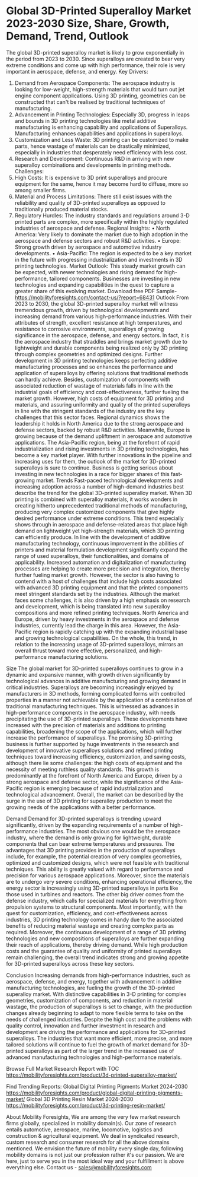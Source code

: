 # Global 3D-Printed Superalloy Market 2023-2030 Size, Share, Growth, Demand, Trend, Outlook

The global 3D-printed superalloy market is likely to grow exponentially in the period from 2023 to 2030. Since superalloys are created to bear very extreme conditions and come up with high performance, their role is very important in aerospace, defense, and energy.
Key Drivers:
1.	Demand from Aerospace Components: The aerospace industry is looking for low-weight, high-strength materials that would turn out jet engine component applications. Using 3D printing, geometries can be constructed that can't be realised by traditional techniques of manufacturing.
2.	Advancement in Printing Technologies: Especially 3D, progress in leaps and bounds in 3D printing technologies like metal additive manufacturing is enhancing capability and applications of Superalloys. Manufacturing enhances capabilities and applications in superalloys.
3.	Customization and Less Waste: 3D printing can be customized to make parts, hence wastage of materials can be drastically minimized, especially in industries that desperately need efficiency with less cost.
4.	Research and Development: Continuous R&D in arriving with new superalloy combinations and developments in printing methods.
Challenges:
1.	High Costs: It is expensive to 3D print superalloys and procure equipment for the same, hence it may become hard to diffuse, more so among smaller firms.
2.	Material and Process Limitations: There still exist issues with the reliability and quality of 3D-printed superalloys as opposed to traditionally produced material stocks.
3.	Regulatory Hurdles: The industry standards and regulations around 3-D printed parts are complex, more specifically within the highly regulated industries of aerospace and defense.
Regional Insights:
•	North America: Very likely to dominate the market due to high adoption in the aerospace and defense sectors and robust R&D activities.
•	Europe: Strong growth driven by aerospace and automotive industry developments.
•	Asia-Pacific: The region is expected to be a key market in the future with progressing industrialization and investments in 3D printing technologies.
Market Outlook:
This steady market growth can be expected, with newer technologies and rising demand for high-performance, tailored components. Businesses are investing in new technologies and expanding capabilities in the quest to capture a greater share of this evolving market.
Download free PDF Sample- https://mobilityforesights.com/contact-us/?report=68431
Outlook
From 2023 to 2030, the global 3D-printed superalloy market will witness tremendous growth, driven by technological developments and increasing demand from various high-performance industries. With their attributes of strength, excellent resistance at high temperatures, and resistance to corrosive environments, superalloys of growing significance in the aerospace, defense, and energy sectors. In fact, it is the aerospace industry that straddles and brings market growth due to lightweight and durable components being realized only by 3D printing through complex geometries and optimized designs. Further development in 3D printing technologies keeps perfecting additive manufacturing processes and so enhances the performance and application of superalloys by offering solutions that traditional methods can hardly achieve. Besides, customization of components with associated reduction of wastage of materials falls in line with the industrial goals of efficiency and cost-effectiveness, further fueling the market growth. However, high costs of equipment for 3D printing and materials, and assuring uniformity and quality of the printed superalloys in line with the stringent standards of the industry are the key challenges that this sector faces. Regional dynamics shows the leadership it holds in North America due to the strong aerospace and defense sectors, backed by robust R&D activities. Meanwhile, Europe is growing because of the demand upliftment in aerospace and automotive applications. The Asia-Pacific region, being at the forefront of rapid industrialization and rising investments in 3D printing technologies, has become a key market player. With further innovations in the pipeline and increasing uses for them, the outlook of the market for 3D-printed superalloys is sure to continue. Business is getting serious about investing in new technologies in a race for bigger shares of this fast-growing market.
Trends
Fast-paced technological developments and increasing adoption across a number of high-demand industries best describe the trend for the global 3D-printed superalloy market. When 3D printing is combined with superalloy materials, it works wonders in creating hitherto unprecedented traditional methods of manufacturing, producing very complex customized components that give highly desired performance under extreme conditions. This trend especially shows through in aerospace and defense-related areas that place high demand on lightweight yet high-strength materials, which 3D printing can efficiently produce. In line with the development of additive manufacturing technology, continuous improvement in the abilities of printers and material formulation development significantly expand the range of used superalloys, their functionalities, and domains of applicability. Increased automation and digitalization of manufacturing processes are helping to create more precision and integration, thereby further fueling market growth. However, the sector is also having to contend with a host of challenges that include high costs associated with advanced 3D printing equipment and that the printed components meet stringent standards set by the industries. Although the market faces some challenges, it is also driven by a high emphasis on research and development, which is being translated into new superalloy compositions and more refined printing techniques. North America and Europe, driven by heavy investments in the aerospace and defense industries, currently lead the charge in this area. However, the Asia-Pacific region is rapidly catching up with the expanding industrial base and growing technological capabilities. On the whole, this trend, in relation to the increasing usage of 3D-printed superalloys, mirrors an overall thrust toward more effective, personalized, and high-performance manufacturing solutions.

Size
The global market for 3D-printed superalloys continues to grow in a dynamic and expansive manner, with growth driven significantly by technological advances in additive manufacturing and growing demand in critical industries. Superalloys are becoming increasingly enjoyed by manufacturers in 3D methods, forming complicated forms with controlled properties in a manner not achievable by the application of a combination of traditional manufacturing techniques. This is witnessed as advances in high-performance components in the aerospace industry, with needs precipitating the use of 3D-printed superalloys. These developments have increased with the precision of materials and additions to printing capabilities, broadening the scope of the applications, which will further increase the performance of superalloys. The promising 3D-printing business is further supported by huge investments in the research and development of innovative superalloys solutions and refined printing techniques toward increasing efficiency, customization, and saving costs, although there lie some challenges: the high costs of equipment and the necessity of meeting ruthless quality standards. This growth is predominantly at the forefront of North America and Europe, driven by a strong aerospace and defense sector, while the significance of the Asia-Pacific region is emerging because of rapid industrialization and technological advancement. Overall, the market can be described by the surge in the use of 3D printing for superalloy production to meet the growing needs of the applications with a better performance.

Demand 
Demand for 3D-printed superalloys is trending upward significantly, driven by the expanding requirements of a number of high-performance industries. The most obvious one would be the aerospace industry, where the demand is only growing for lightweight, durable components that can bear extreme temperatures and pressures. The advantages that 3D printing provides in the production of superalloys include, for example, the potential creation of very complex geometries, optimized and customized designs, which were not feasible with traditional techniques. This ability is greatly valued with regard to performance and precision for various aerospace applications. Moreover, since the materials are to undergo very severe conditions, enhancing operational efficiency, the energy sector is increasingly using 3D-printed superalloys in parts like those used in turbines and reactors. The other big driver comes from the defense industry, which calls for specialized materials for everything from propulsion systems to structural components. Most importantly, with the quest for customization, efficiency, and cost-effectiveness across industries, 3D printing technology comes in handy due to the associated benefits of reducing material wastage and creating complex parts as required. Moreover, the continuous development of a range of 3D printing technologies and new compositions of superalloys are further expanding their reach of applications, thereby driving demand. While high production costs and the guarantee of quality and uniformity of printed superalloys remain challenging, the overall trend indicates strong and growing appetite for 3D-printed superalloys across these key sectors.

Conclusion
Increasing demands from high-performance industries, such as aerospace, defense, and energy, together with advancement in additive manufacturing technologies, are fueling the growth of the 3D-printed superalloy market. With distinctive capabilities in 3-D printing for complex geometries, customization of components, and reduction in material wastage, the production of superalloys is set to change, with the production changes already beginning to adapt to more flexible terms to take on the needs of challenged industries. Despite the high cost and the problems with quality control, innovation and further investment in research and development are driving the performance and applications for 3D-printed superalloys. The industries that want more efficient, more precise, and more tailored solutions will continue to fuel the growth of market demand for 3D-printed superalloys as part of the larger trend in the increased use of advanced manufacturing technologies and high-performance materials.

Browse Full Market Research Report with TOC https://mobilityforesights.com/product/3d-printed-superalloy-market/

Find Trending Reports:
Global Digital Printing Pigments Market 2024-2030
https://mobilityforesights.com/product/global-digital-printing-pigments-market/
Global 3D Printing Resin Market 2024-2030
https://mobilityforesights.com/product/3d-printing-resin-market/

About Mobility Foresights,
We are among the very few market research firms globally, specialized in mobility domain(s). Our zone of research entails automotive, aerospace, marine, locomotive, logistics and construction & agricultural equipment. We deal in syndicated research, custom research and consumer research for all the above domains mentioned.
We envision the future of mobility every single day, following mobility domains is not just our profession rather it's our passion. We are here, just to serve you in the most ideal way and your fulfillment is above everything else. Contact us -  sales@mobilityforesights.com 

